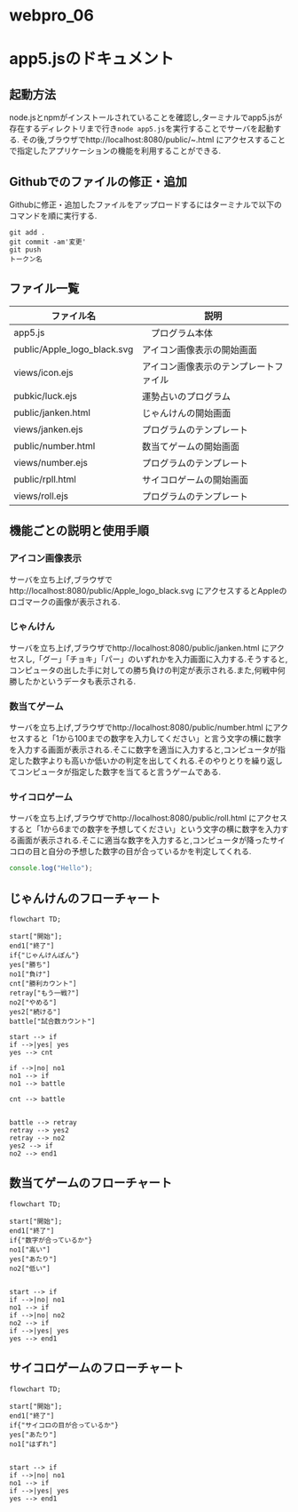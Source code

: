 # webpro_06

# app5.jsのドキュメント
## 起動方法
node.jsとnpmがインストールされていることを確認し,ターミナルでapp5.jsが存在するディレクトリまで行き```node app5.js```を実行することでサーバを起動する.
その後,ブラウザでhttp://localhost:8080/public/~.html にアクセスすることで指定したアプリケーションの機能を利用することができる.

## Githubでのファイルの修正・追加
Githubに修正・追加したファイルをアップロードするにはターミナルで以下のコマンドを順に実行する.
```
git add .
git commit -am'変更'
git push
トークン名
```

## ファイル一覧
ファイル名|説明
-|-
app5.js　|　プログラム本体
public/Apple_logo_black.svg | アイコン画像表示の開始画面
views/icon.ejs | アイコン画像表示のテンプレートファイル |
pubkic/luck.ejs | 運勢占いのプログラム |
public/janken.html | じゃんけんの開始画面
views/janken.ejs | プログラムのテンプレート
public/number.html | 数当てゲームの開始画面
views/number.ejs | プログラムのテンプレート
public/rpll.html | サイコロゲームの開始画面
views/roll.ejs | プログラムのテンプレート

## 機能ごとの説明と使用手順
### アイコン画像表示
サーバを立ち上げ,ブラウザでhttp://localhost:8080/public/Apple_logo_black.svg にアクセスするとAppleのロゴマークの画像が表示される.


### じゃんけん
サーバを立ち上げ,ブラウザでhttp://localhost:8080/public/janken.html にアクセスし,「グー」「チョキ」「パー」のいずれかを入力画面に入力する.そうすると,コンピュータの出した手に対しての勝ち負けの判定が表示される.また,何戦中何勝したかというデータも表示される.

### 数当てゲーム
サーバを立ち上げ,ブラウザでhttp://localhost:8080/public/number.html にアクセスすると「1から100までの数字を入力してください」と言う文字の横に数字を入力する画面が表示される.そこに数字を適当に入力すると,コンピュータが指定した数字よりも高いか低いかの判定を出してくれる.そのやりとりを繰り返してコンピュータが指定した数字を当てると言うゲームである.

### サイコロゲーム
サーバを立ち上げ,ブラウザでhttp://localhost:8080/public/roll.html にアクセスすると「1から6までの数字を予想してください」という文字の横に数字を入力する画面が表示される.そこに適当な数字を入力すると,コンピュータが降ったサイコロの目と自分の予想した数字の目が合っているかを判定してくれる.

```javascript
console.log("Hello");
```

## じゃんけんのフローチャート
```mermaid
flowchart TD;

start["開始"];
end1["終了"]
if{"じゃんけんぽん"}
yes["勝ち"]
no1["負け"]
cnt["勝利カウント"]
retray["もう一戦?"]
no2["やめる"]
yes2["続ける"]
battle["試合数カウント"]

start --> if
if -->|yes| yes
yes --> cnt

if -->|no| no1
no1 --> if
no1 --> battle

cnt --> battle


battle --> retray
retray --> yes2 
retray --> no2 
yes2 --> if
no2 --> end1
```


## 数当てゲームのフローチャート
```mermaid
flowchart TD;

start["開始"];
end1["終了"]
if{"数字が合っているか"}
no1["高い"]
yes["あたり"]
no2["低い"]


start --> if
if -->|no| no1
no1 --> if
if -->|no| no2
no2 --> if
if -->|yes| yes
yes --> end1

```
## サイコロゲームのフローチャート
```mermaid
flowchart TD;

start["開始"];
end1["終了"]
if{"サイコロの目が合っているか"}
yes["あたり"]
no1["はずれ"]


start --> if
if -->|no| no1
no1 --> if
if -->|yes| yes
yes --> end1

```




